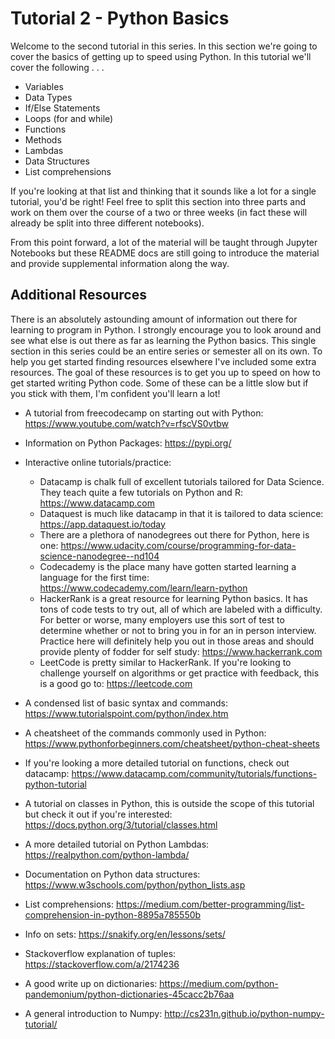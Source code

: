 # Tutorial 2 - Python Basics
Welcome to the second tutorial in this series. In this section we're going to cover the basics of getting up to speed using Python. In this tutorial we'll cover the following . . . 
 - Variables
 - Data Types
 - If/Else Statements
 - Loops (for and while)
 - Functions
 - Methods
 - Lambdas
 - Data Structures
 - List comprehensions

 If you're looking at that list and thinking that it sounds like a lot for a single tutorial, you'd be right! Feel free to split this section into three parts and work on them over the course of a two or three weeks (in fact these will already be split into three different notebooks).

 From this point forward, a lot of the material will be taught through Jupyter Notebooks but these README docs are still going to introduce the material and provide supplemental information along the way.

## Additional Resources
There is an absolutely astounding amount of information out there for learning to program in Python. I strongly encourage you to look around and see what else is out there as far as learning the Python basics. This single section in this series could be an entire series or semester all on its own. To help you get started finding resources elsewhere I've included some extra resources. The goal of these resources is to get you up to speed on how to get started writing Python code. Some of these can be a little slow but if you stick with them, I'm confident you'll learn a lot!

- A tutorial from freecodecamp on starting out with Python: https://www.youtube.com/watch?v=rfscVS0vtbw

- Information on Python Packages: https://pypi.org/

- Interactive online tutorials/practice:

    - Datacamp is chalk full of excellent tutorials tailored for Data Science. They teach quite a few tutorials on Python and R: https://www.datacamp.com
    - Dataquest is much like datacamp in that it is tailored to data science: https://app.dataquest.io/today
    - There are a plethora of nanodegrees out there for Python, here is one: https://www.udacity.com/course/programming-for-data-science-nanodegree--nd104
    - Codecademy is the place many have gotten started learning a language for the first time: https://www.codecademy.com/learn/learn-python
    - HackerRank is a great resource for learning Python basics. It has tons of code tests to try out, all of which are labeled with a difficulty. For better or worse, many employers use this sort of test to determine whether or not to bring you in for an in person interview. Practice here will definitely help you out in those areas and should provide plenty of fodder for self study: https://www.hackerrank.com
    - LeetCode is pretty similar to HackerRank. If you're looking to challenge yourself on algorithms or get practice with feedback, this is a good go to: https://leetcode.com

- A condensed list of basic syntax and commands: https://www.tutorialspoint.com/python/index.htm

- A cheatsheet of the commands commonly used in Python: https://www.pythonforbeginners.com/cheatsheet/python-cheat-sheets

- If you're looking a more detailed tutorial on functions, check out datacamp: https://www.datacamp.com/community/tutorials/functions-python-tutorial

- A tutorial on classes in Python, this is outside the scope of this tutorial but check it out if you're interested: https://docs.python.org/3/tutorial/classes.html

- A more detailed tutorial on Python Lambdas: https://realpython.com/python-lambda/

- Documentation on Python data structures: https://www.w3schools.com/python/python_lists.asp

- List comprehensions: https://medium.com/better-programming/list-comprehension-in-python-8895a785550b

- Info on sets: https://snakify.org/en/lessons/sets/

- Stackoverflow explanation of tuples: https://stackoverflow.com/a/2174236

- A good write up on dictionaries: https://medium.com/python-pandemonium/python-dictionaries-45cacc2b76aa

- A general introduction to Numpy: http://cs231n.github.io/python-numpy-tutorial/